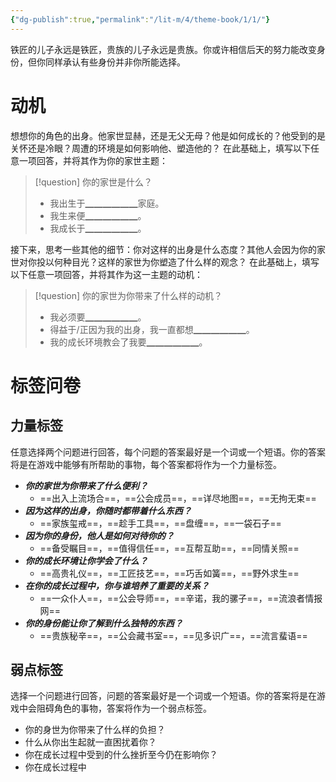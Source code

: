```yaml
---
{"dg-publish":true,"permalink":"/lit-m/4/theme-book/1/1/"}
---
```


铁匠的儿子永远是铁匠，贵族的儿子永远是贵族。你或许相信后天的努力能改变身份，但你同样承认有些身份并非你所能选择。


# 动机
想想你的角色的出身。他家世显赫，还是无父无母？他是如何成长的？他受到的是关怀还是冷眼？周遭的环境是如何影响他、塑造他的？
在此基础上，填写以下任意一项回答，并将其作为你的家世主题：
>[!question] 你的家世是什么？
>- 我出生于▁▁▁▁▁▁家庭。
>- 我生来便▁▁▁▁▁▁。
>- 我成长于▁▁▁▁▁▁。

接下来，思考一些其他的细节：你对这样的出身是什么态度？其他人会因为你的家世对你投以何种目光？这样的家世为你塑造了什么样的观念？
在此基础上，填写以下任意一项回答，并将其作为这一主题的动机：
>[!question] 你的家世为你带来了什么样的动机？
>- 我必须要▁▁▁▁▁▁。
>- 得益于/正因为我的出身，我一直都想▁▁▁▁▁▁。
>- 我的成长环境教会了我要▁▁▁▁▁▁。

# 标签问卷
## 力量标签
任意选择两个问题进行回答，每个问题的答案最好是一个词或一个短语。你的答案将是在游戏中能够有所帮助的事物，每个答案都将作为一个力量标签。

- ***你的家世为你带来了什么便利？***
	- ==出入上流场合==，==公会成员==，==详尽地图==，==无拘无束==
- ***因为这样的出身，你随时都带着什么东西？***
	- ==家族玺戒==，==趁手工具==，==盘缠==，==一袋石子==
- ***因为你的身份，他人是如何对待你的？***
	- ==备受瞩目==，==值得信任==，==互帮互助==，==同情关照==
- ***你的成长环境让你学会了什么？***
	- ==高贵礼仪==，==工匠技艺==，==巧舌如簧==，==野外求生==
- ***在你的成长过程中，你与谁培养了重要的关系？***
	- ==一众仆人==，==公会导师==，==辛诺，我的骡子==，==流浪者情报网==
- ***你的身份能让你了解到什么独特的东西？***
	- ==贵族秘辛==，==公会藏书室==，==见多识广==，==流言蜚语==

## 弱点标签
选择一个问题进行回答，问题的答案最好是一个词或一个短语。你的答案将是在游戏中会阻碍角色的事物，答案将作为一个弱点标签。

- 你的身世为你带来了什么样的负担？
- 什么从你出生起就一直困扰着你？
- 你在成长过程中受到的什么挫折至今仍在影响你？
- 你在成长过程中